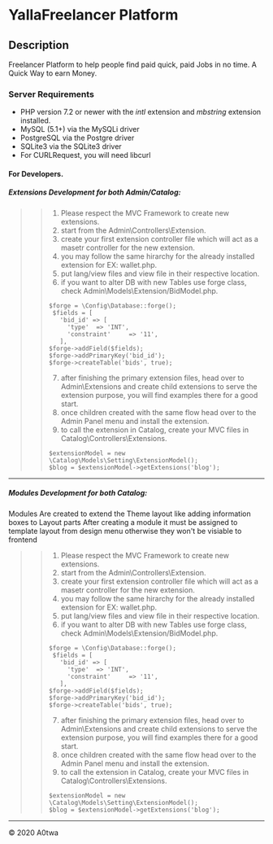 # YallaFreelancer Platform 

## Description
Freelancer Platform to help people find paid quick, paid Jobs in no time.
A Quick Way to earn Money.

### Server Requirements
* PHP version 7.2 or newer with the *intl* extension and *mbstring* extension installed.
* MySQL (5.1+) via the MySQLi driver
* PostgreSQL via the Postgre driver
* SQLite3 via the SQLite3 driver
* For CURLRequest, you will need libcurl
 
#### For Developers.
##### Extensions Development for both Admin/Catalog:
>
> > 1. Please respect the MVC Framework to create new extensions.
> > 2. start from the Admin\Controllers\Extension.
> > 3. create your first extension controller file which will act as a masetr controller for the new extension.
> > 4. you may follow the same hirarchy for the already installed extension for EX: wallet.php.
> > 5. put lang/view files and view file in their respective location.
> > 6. if you want to alter DB with new Tables use forge class, check Admin\Models\Extension/BidModel.php.
> > <pre><code>$forge = \Config\Database::forge();
> >  $fields = [
> >    'bid_id' => [
> >      'type'  => 'INT',
> >      'constraint'     => '11',
> >    ],
> > $forge->addField($fields);
> > $forge->addPrimaryKey('bid_id');
> > $forge->createTable('bids', true);</code></pre>
> > 7. after finishing the primary extension files, head over to Admin\Extensions and create child extensions to serve the extension purpose, you will find examples there for a good start.
> > 8. once children created with the same flow head over to the Admin Panel menu and install the extension.
> > 10. to call the extension in Catalog, create your MVC files in Catalog\Controllers\Extensions.
> > <pre><code>$extensionModel = new \Catalog\Models\Setting\ExtensionModel();
> > $blog = $extensionModel->getExtensions('blog');</code></pre>
>
*****
##### Modules Development for both Catalog:
Modules Are created to extend the Theme layout like adding information boxes to Layout parts 
After creating a module it must be assigned to template layout from design menu otherwise they won't be visiable to frontend
>
> > 1. Please respect the MVC Framework to create new extensions.
> > 2. start from the Admin\Controllers\Extension.
> > 3. create your first extension controller file which will act as a masetr controller for the new extension.
> > 4. you may follow the same hirarchy for the already installed extension for EX: wallet.php.
> > 5. put lang/view files and view file in their respective location.
> > 6. if you want to alter DB with new Tables use forge class, check Admin\Models\Extension/BidModel.php.
> > <pre><code>$forge = \Config\Database::forge();
> >  $fields = [
> >    'bid_id' => [
> >      'type'  => 'INT',
> >      'constraint'     => '11',
> >    ],
> > $forge->addField($fields);
> > $forge->addPrimaryKey('bid_id');
> > $forge->createTable('bids', true);</code></pre>
> > 7. after finishing the primary extension files, head over to Admin\Extensions and create child extensions to serve the extension purpose, you will find examples there for a good start.
> > 8. once children created with the same flow head over to the Admin Panel menu and install the extension.
> > 10. to call the extension in Catalog, create your MVC files in Catalog\Controllers\Extensions.
> > <pre><code>$extensionModel = new \Catalog\Models\Setting\ExtensionModel();
> > $blog = $extensionModel->getExtensions('blog');</code></pre>
>
*****








<div class="footer">
        &copy; 2020 A0twa
</div>
